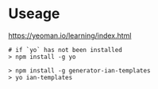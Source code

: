# Useage

https://yeoman.io/learning/index.html

```shell
# if `yo` has not been installed
> npm install -g yo

> npm install -g generator-ian-templates
> yo ian-templates
```